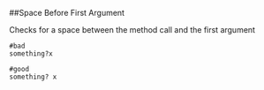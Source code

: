 ##Space Before First Argument

Checks for a space between the method call and the first argument

```
#bad
something?x

#good
something? x

```